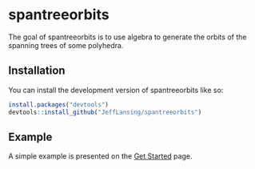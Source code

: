 
<!-- README.md is generated from README.Rmd. Please edit that file -->

# spantreeorbits

<!-- badges: start -->
<!-- badges: end -->

The goal of spantreeorbits is to use algebra to generate the orbits of
the spanning trees of some polyhedra.

## Installation

You can install the development version of spantreeorbits like so:

``` r
install.packages("devtools")
devtools::install_github("JeffLansing/spantreeorbits")
```

## Example

A simple example is presented on the [Get
Started](https://jefflansing.github.io/spantreeorbits/articles/spantreeorbits.html)
page.

